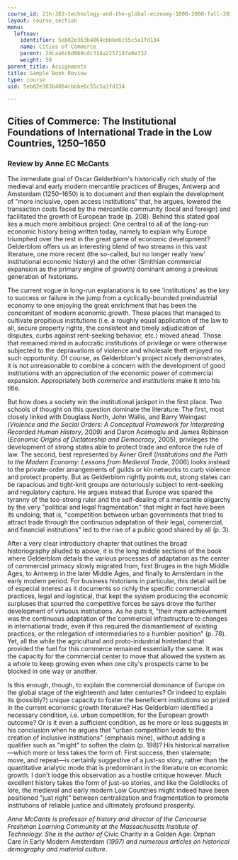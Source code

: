 ```yaml
---
course_id: 21h-383-technology-and-the-global-economy-1000-2000-fall-2016
layout: course_section
menu:
  leftnav:
    identifier: 5eb82e363b4064cbbbe6c55c5a1fd134
    name: Cities of Commerce
    parent: 2dcaa6c6d868cdc314a2257197a0e332
    weight: 50
parent_title: Assignments
title: Sample Book Review
type: course
uid: 5eb82e363b4064cbbbe6c55c5a1fd134

---
```


Cities of Commerce: The Institutional Foundations of International Trade in the Low Countries, 1250–1650
--------------------------------------------------------------------------------------------------------

### Review by Anne EC McCants

The immediate goal of Oscar Gelderblom's historically rich study of the medieval and early modern mercantile practices of Bruges, Antwerp and Amsterdam (1250–1650) is to document and then explain the development of "more inclusive, open access institutions" that, he argues, lowered the transaction costs faced by the mercantile community (local and foreign) and facilitated the growth of European trade (p. 208). Behind this stated goal lies a much more ambitious project: One central to all of the long-run economic history being written today, namely to explain why Europe triumphed over the rest in the great game of economic development? Gelderblom offers us an interesting blend of two streams in this vast literature, one more recent (the so-called, but no longer really 'new' institutional economic history) and the other (Smithian commercial expansion as the primary engine of growth) dominant among a previous generation of historians.

The current vogue in long-run explanations is to see 'institutions' as the key to success or failure in the jump from a cyclically-bounded preindustrial economy to one enjoying the great enrichment that has been the concomitant of modern economic growth. Those places that managed to cultivate propitious institutions (i.e. a roughly equal application of the law to all, secure property rights, the consistent and timely adjudication of disputes, curbs against rent-seeking behavior, etc.) moved ahead. Those that remained mired in autocratic institutions of privilege or were otherwise subjected to the depravations of violence and wholesale theft enjoyed no such opportunity. Of course, as Gelderblom's project nicely demonstrates, it is not unreasonable to combine a concern with the development of good institutions with an appreciation of the economic power of commercial expansion. Appropriately both _commerce_ and _institutions_ make it into his title.

But how does a society win the institutional jackpot in the first place. Two schools of thought on this question dominate the literature. The first, most closely linked with Douglass North, John Wallis, and Barry Weingast (_Violence and the Social Orders: A Conceptual Framework for Interpreting Recorded Human History_, 2009) and Daron Acemoglu and James Robinson (_Economic Origins of Dictatorship and Democracy_, 2005), privileges the development of strong states able to protect trade and enforce the rule of law. The second, best represented by Avner Greif (_Institutions and the Path to the Modern Economy: Lessons from Medieval Trade_, 2006) looks instead to the private-order arrangements of guilds or kin networks to curb violence and protect property. But as Gelderblom rightly points out, strong states can be rapacious and tight-knit groups are notoriously subject to rent-seeking and regulatory capture. He argues instead that Europe was spared the tyranny of the too-strong ruler and the self-dealing of a mercantile oligarchy by the very "political and legal fragmentation" that might in fact have been its undoing; that is, "competition between urban governments that tried to attract trade through the continuous adaptation of their legal, commercial, and financial institutions" led to the rise of a public good shared by all (p. 3).

After a very clear introductory chapter that outlines the broad historiography alluded to above, it is the long middle sections of the book where Gelderblom details the various processes of adaptation as the center of commercial primacy slowly migrated from, first Bruges in the high Middle Ages, to Antwerp in the later Middle Ages, and finally to Amsterdam in the early modern period. For business historians in particular, this detail will be of especial interest as it documents so richly the specific commercial practices, legal and logistical, that kept the system producing the economic surpluses that spurred the competitive forces he says drove the further development of virtuous institutions. As he puts it, "their main achievement was the continuous adaptation of the commercial infrastructure to changes in international trade, even if this required the dismantlement of existing practices, or the relegation of intermediaries to a humbler position" (p. 78). Yet, all the while the agricultural and proto-industrial hinterland that provided the fuel for this commerce remained essentially the same. It was the capacity for the commercial center to move that allowed the system as a whole to keep growing even when one city's prospects came to be blocked in one way or another.

Is this enough, though, to explain the commercial dominance of Europe on the global stage of the eighteenth and later centuries? Or indeed to explain its (possibly?) unique capacity to foster the beneficent institutions so prized in the current economic growth literature? Has Gelderblom identified a necessary condition, i.e. urban competition, for the European growth outcome? Or is it even a sufficient condition, as he more or less suggests in his conclusion when he argues that "urban competition _leads_ to the creation of inclusive institutions" (emphasis mine), without adding a qualifier such as "might" to soften the claim (p. 198)? His historical narrative—which more or less takes the form of: First success, then stalemate; move, and repeat—is certainly suggestive of a just-so story, rather than the quantitative analytic mode that is predominant in the literature on economic growth. I don't lodge this observation as a hostile critique however. Much excellent history takes the form of just-so stories, and like the Goldilocks of lore, the medieval and early modern Low Countries might indeed have been positioned "just right" between centralization and fragmentation to promote institutions of reliable justice and ultimately profound prosperity.

_Anne McCants is professor of history and director of the Concourse Freshman Learning Community at the Massachusetts Institute of Technology. She is the author of_ Civic Charity in a Golden Age: Orphan Care in Early Modern Amsterdam _(1997) and numerous articles on historical demography and material culture_.
